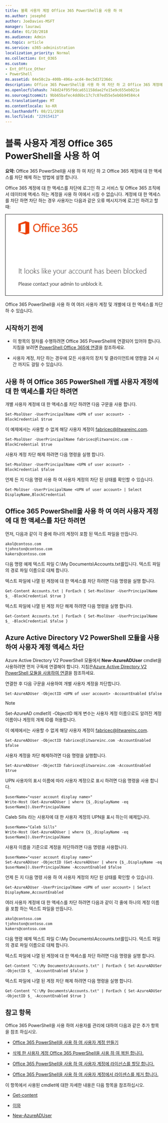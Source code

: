 ```yaml
---
title: 블록 사용자 계정 Office 365 PowerShell을 사용 하 여
ms.author: josephd
author: JoeDavies-MSFT
manager: laurawi
ms.date: 01/10/2018
ms.audience: Admin
ms.topic: article
ms.service: o365-administration
localization_priority: Normal
ms.collection: Ent_O365
ms.custom:
- Ent_Office_Other
- PowerShell
ms.assetid: 04e58c2a-400b-496a-acd4-8ec5d37236dc
description: Office 365 PowerShell을 사용 하 여 차단 하 고 Office 365 계정에 대 한 액세스를 차단 해제 하는 방법에 설명 합니다.
ms.openlocfilehash: 748d24f95f9dca651158dae2fe15e9c655eb021e
ms.sourcegitcommit: 9bb65bafec4dd6bc17c7c07ed55e5eb6b94584c4
ms.translationtype: MT
ms.contentlocale: ko-KR
ms.lasthandoff: 08/21/2018
ms.locfileid: "22915413"
---
```

# <a name="block-user-accounts-with-office-365-powershell"></a>블록 사용자 계정 Office 365 PowerShell을 사용 하 여

**요약:**  Office 365 PowerShell을 사용 하 여 차단 하 고 Office 365 계정에 대 한 액세스를 차단 해제 하는 방법에 설명 합니다.
  
Office 365 계정에 대 한 액세스를 차단에 로그인 하 고 서비스 및 Office 365 조직에서 데이터에 액세스 하는 계정을 사용 하 여에서 시킬 수 없습니다. 계정에 대 한 액세스를 차단 하면 차단 하는 경우 사용자는 다음과 같은 오류 메시지가에 로그인 하려고 할 때:
  
![차단된 Office 365 계정](media/o365-powershell-account-blocked.png)
  
Office 365 PowerShell을 사용 하 여 여러 사용자 계정 및 개별에 대 한 액세스를 차단 하 수 있습니다.
  
## <a name="before-you-begin"></a>시작하기 전에

- 이 항목의 절차를 수행하려면 Office 365 PowerShell에 연결되어 있어야 합니다. 지침을 보려면 [PowerShell Office 365에 연결](connect-to-office-365-powershell.md)을 참조하세요.
    
- 사용자 계정, 차단 하는 경우에 모든 사용자의 장치 및 클라이언트에 영향을 24 시간 까지도 걸릴 수 있습니다.
    
## <a name="use-office-365-powershell-to-block-access-to-individual-user-accounts"></a>사용 하 여 Office 365 PowerShell 개별 사용자 계정에 대 한 액세스를 차단 하려면

개별 사용자 계정에 대 한 액세스를 차단 하려면 다음 구문을 사용 합니다.
  
```
Set-MsolUser -UserPrincipalName <UPN of user account>  -BlockCredential $true
```

이 예제에서는 사용할 수 없게 해당 사용자 계정이 fabricec@litwareinc.com.
  
```
Set-MsolUser -UserPrincipalName fabricec@litwareinc.com -BlockCredential $true
```

사용자 계정 차단 해제 하려면 다음 명령을 실행 합니다.
  
```
Set-MsolUser -UserPrincipalName <UPN of user account>  -BlockCredential $false
```

언제 든 지 다음 명령 사용 하 여 사용자 계정의 차단 된 상태를 확인할 수 있습니다.
  
```
Get-MolUser -UserPrincipalName <UPN of user account> | Select DisplayName,BlockCredential
```

## <a name="use-office-365-powershell-to-block-access-to-multiple-user-accounts"></a>Office 365 PowerShell을 사용 하 여 여러 사용자 계정에 대 한 액세스를 차단 하려면

먼저, 다음과 같이 각 줄에 하나의 계정이 포함 된 텍스트 파일을 만듭니다.
    
  ```
akol@contoso.com
tjohnston@contoso.com
kakers@contoso.com
  ```
다음 명령 예제 텍스트 파일 C:\My Documents\Accounts.txt를입니다. 텍스트 파일의 경로 파일 이름으로 대체 합니다.
    
텍스트 파일에 나열 된 계정에 대 한 액세스를 차단 하려면 다음 명령을 실행 합니다.
    
  ```
  Get-Content Accounts.txt | ForEach { Set-MsolUser -UserPrincipalName $_ -BlockCredential $true }
  ```
텍스트 파일에 나열 된 계정 차단 해제 하려면 다음 명령을 실행 합니다.
    
  ```
  Get-Content Accounts.txt | ForEach { Set-MsolUser -UserPrincipalName $_ -BlockCredential $false }
  ```

## <a name="use-the-azure-active-directory-v2-powershell-module-to-block-access-to-user-accounts"></a>Azure Active Directory V2 PowerShell 모듈을 사용하여 사용자 계정 액세스 차단

Azure Active Directory V2 PowerShell 모듈에서 **New-AzureADUser** cmdlet을 사용하려면 먼저 구독에 연결해야 합니다. 지침은[Azure Active Directory V2 PowerShell 모듈을 사용하여 연결](https://go.microsoft.com/fwlink/?linkid=842218)을 참조하세요.
  
연결한 후 다음 구문을 사용하여 개별 사용자 계정을 차단합니다.
  
```
Set-AzureADUser -ObjectID <UPN of user account> -AccountEnabled $false
```

> [!NOTE]
> Set-AzureAD cmdlet의 -ObjectID 매개 변수는 사용자 계정 이름으로도 알려진 계정 이름이나 계정의 개체 ID를 허용합니다. 
  
이 예제에서는 사용할 수 없게 해당 사용자 계정이 fabricec@litwareinc.com.
  
```
Set-AzureADUser -ObjectID fabricec@litwareinc.com -AccountEnabled $false
```

사용자 계정을 차단 해제하려면 다음 명령을 실행합니다.
  
```
Set-AzureADUser -ObjectID fabricec@litwareinc.com -AccountEnabled $true
```

UPN 사용자의 표시 이름에 따라 사용자 계정으로 표시 하려면 다음 명령을 사용 합니다.
  
```
$userName="<user account display name>"
Write-Host (Get-AzureADUser | where {$_.DisplayName -eq $userName}).UserPrincipalName

```

Caleb Sills 라는 사용자에 대 한 사용자 계정의 UPN을 표시 하는이 예제입니다.
  
```
$userName="Caleb Sills"
Write-Host (Get-AzureADUser | where {$_.DisplayName -eq $userName}).UserPrincipalName
```

사용자 이름을 기준으로 계정을 차단하려면 다음 명령을 사용합니다.
  
```
$userName="<user account display name>"
Set-AzureADUser -ObjectID (Get-AzureADUser | where {$_.DisplayName -eq $userName}).UserPrincipalName -AccountEnabled $false

```

언제 든 지 다음 명령 사용 하 여 사용자 계정의 차단 된 상태를 확인할 수 있습니다.
  
```
Get-AzureADUser -UserPrincipalName <UPN of user account> | Select DisplayName,AccountEnabled
```

여러 사용자 계정에 대 한 액세스를 차단 하려면 다음과 같이 각 줄에 하나의 계정 이름을 포함 하는 텍스트 파일을 만듭니다.
    
  ```
akol@contoso.com
tjohnston@contoso.com
kakers@contoso.com
  ```

다음 명령 예제 텍스트 파일 C:\My Documents\Accounts.txt를입니다. 텍스트 파일의 경로 파일 이름으로 대체 합니다.
    
텍스트 파일에 나열 된 계정에 대 한 액세스를 차단 하려면 다음 명령을 실행 합니다.
    
```
Get-Content "C:\My Documents\Accounts.txt" | ForEach { Set-AzureADUSer -ObjectID $_ -AccountEnabled $false }
```

텍스트 파일에 나열 된 계정 차단 해제 하려면 다음 명령을 실행 합니다.
    
```
Get-Content "C:\My Documents\Accounts.txt" | ForEach { Set-AzureADUSer -ObjectID $_ -AccountEnabled $true }
```

## <a name="see-also"></a>참고 항목

Office 365 PowerShell을 사용 하여 사용자를 관리에 대하여 다음과 같은 추가 항목을 참조 하십시오.
  
- [Office 365 PowerShell을 사용 하 여 사용자 계정 만들기](create-user-accounts-with-office-365-powershell.md)
    
- [삭제 한 사용자 계정 Office 365 PowerShell을 사용 하 여 복원 합니다.](delete-and-restore-user-accounts-with-office-365-powershell.md)
    
- [Office 365 PowerShell을 사용 하 여 사용자 계정에 라이선스를 할당 합니다.](assign-licenses-to-user-accounts-with-office-365-powershell.md)
    
- [Office 365 PowerShell을 사용 하 여 사용자 계정에서 라이센스를 제거 합니다.](remove-licenses-from-user-accounts-with-office-365-powershell.md)
    
이 항목에서 사용된 cmdlet에 대한 자세한 내용은 다음 항목을 참조하십시오.
  
- [Get-content](https://go.microsoft.com/fwlink/p/?LinkId=113310)
    
- [이와](https://go.microsoft.com/fwlink/p/?LinkId=691644)
    
- [New-AzureADUser](https://docs.microsoft.com/powershell/module/azuread/new-azureaduser?view=azureadps-2.0)
    

